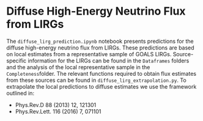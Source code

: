 # Diffuse High-Energy Neutrino Flux from LIRGs

The `diffuse_lirg_prediction.ipynb` notebook presents predictions for the diffuse high-energy neutrino flux from LIRGs. These predictions are based on local estimates from a representative sample of GOALS LIRGs. Source-specific information for the LIRGs can be found in the `Dataframes` folders and the analysis of the local representative sample in the `Completeness`folder. The relevant functions required to obtain flux estimates from these sources can be found in `diffuse_lirg_extrapolation.py`. To extrapolate the local predictions to diffuse estimates we use the framework outlined in: 

- Phys.Rev.D 88 (2013) 12, 121301
- Phys.Rev.Lett. 116 (2016) 7, 071101